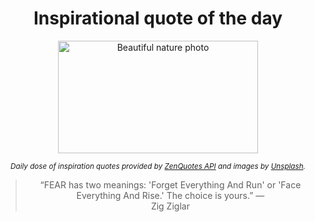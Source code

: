 
<div align="center">

# Inspirational quote of the day

<img src="./data/photo.jpeg" alt="Beautiful nature photo" width="320" height="180">

<sub><i>Daily dose of inspiration quotes provided by [ZenQuotes API](https://zenquotes.io/) and images by [Unsplash](https://unsplash.com/).</i></sub>


<blockquote>&ldquo;FEAR has two meanings: 'Forget Everything And Run' or 'Face Everything And Rise.' The choice is yours.&rdquo; &mdash; <footer>Zig Ziglar</footer></blockquote>

</div>
